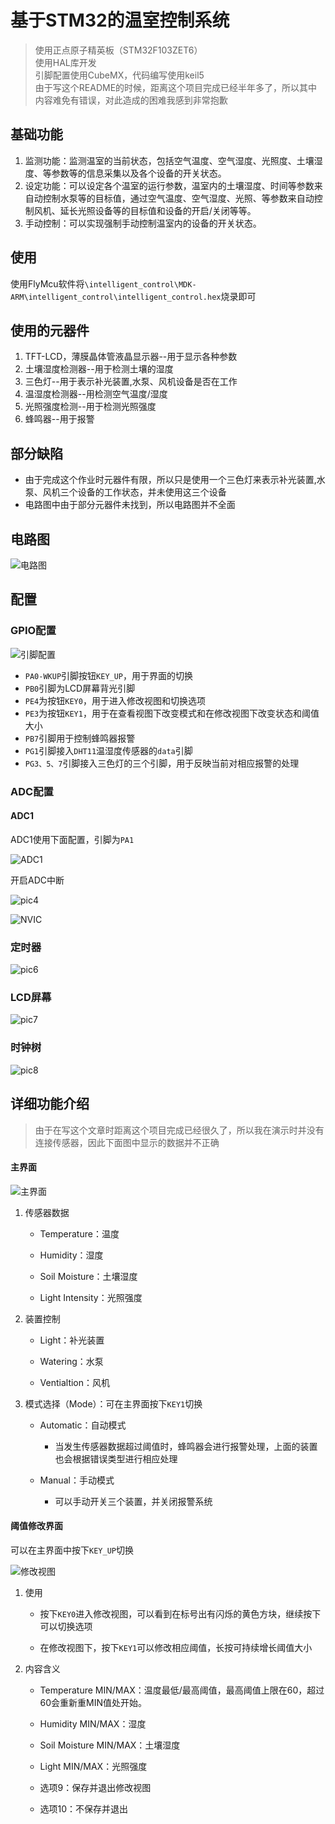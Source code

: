 # 基于STM32的温室控制系统

> 使用正点原子精英板（STM32F103ZET6）</br>
> 使用HAL库开发</br>
> 引脚配置使用CubeMX，代码编写使用keil5 </br>
> 由于写这个README的时候，距离这个项目完成已经半年多了，所以其中内容难免有错误，对此造成的困难我感到非常抱歉

## 基础功能

1. 监测功能：监测温室的当前状态，包括空气温度、空气湿度、光照度、土壤湿度、等参数等的信息采集以及各个设备的开关状态。
2. 设定功能：可以设定各个温室的运行参数，温室内的土壤湿度、时间等参数来自动控制水泵等的目标值，通过空气温度、空气湿度、光照、等参数来自动控制风机、延长光照设备等的目标值和设备的开启/关闭等等。
3. 手动控制：可以实现强制手动控制温室内的设备的开关状态。

## 使用

使用FlyMcu软件将`\intelligent_control\MDK-ARM\intelligent_control\intelligent_control.hex`烧录即可

## 使用的元器件

1. TFT-LCD，薄膜晶体管液晶显示器--用于显示各种参数
2. 土壤湿度检测器--用于检测土壤的湿度
3. 三色灯--用于表示补光装置,水泵、风机设备是否在工作
4. 温湿度检测器--用检测空气温度/湿度
5. 光照强度检测--用于检测光照强度
6. 蜂鸣器--用于报警

## 部分缺陷

- 由于完成这个作业时元器件有限，所以只是使用一个三色灯来表示补光装置,水泵、风机三个设备的工作状态，并未使用这三个设备
- 电路图中由于部分元器件未找到，所以电路图并不全面

## 电路图

![电路图](./pic/pic1.png)

## 配置

### GPIO配置

![引脚配置](./pic/pic2.png)

- `PA0-WKUP`引脚按钮`KEY_UP`，用于界面的切换
- `PB0`引脚为LCD屏幕背光引脚
- `PE4`为按钮`KEY0`，用于进入修改视图和切换选项
- `PE3`为按钮`KEY1`，用于在查看视图下改变模式和在修改视图下改变状态和阈值大小
- `PB7`引脚用于控制蜂鸣器报警
- `PG1`引脚接入`DHT11`温湿度传感器的`data`引脚
- `PG3、5、7`引脚接入三色灯的三个引脚，用于反映当前对相应报警的处理

### ADC配置

#### ADC1

ADC1使用下面配置，引脚为`PA1`

![ADC1](./pic/pic3.png)

开启ADC中断

![pic4](./pic/pic4.png)


![NVIC](./pic/pic5.png)

### 定时器

![pic6](./pic/pic6.png)

### LCD屏幕

![pic7](./pic/pic7.png)

### 时钟树

![pic8](./pic/pic8.png)

## 详细功能介绍

> 由于在写这个文章时距离这个项目完成已经很久了，所以我在演示时并没有连接传感器，因此下面图中显示的数据并不正确

#### 主界面

![主界面](./pic/pic9.png)



1. 传感器数据

   - Temperature：温度

   - Humidity：湿度

   - Soil Moisture：土壤湿度

   - Light Intensity：光照强度

2. 装置控制

   - Light：补光装置

   - Watering：水泵

   - Ventialtion：风机

3. 模式选择（Mode）：可在主界面按下`KEY1`切换

   - Automatic：自动模式
     - 当发生传感器数据超过阈值时，蜂鸣器会进行报警处理，上面的装置也会根据错误类型进行相应处理

   - Manual：手动模式
     - 可以手动开关三个装置，并关闭报警系统

#### 阈值修改界面

可以在主界面中按下`KEY_UP`切换

![修改视图](./pic/pic10.png)

1. 使用

   - 按下`KEY0`进入修改视图，可以看到在标号出有闪烁的黄色方块，继续按下可以切换选项

   - 在修改视图下，按下`KEY1`可以修改相应阈值，长按可持续增长阈值大小

2. 内容含义

   - Temperature MIN/MAX：温度最低/最高阈值，最高阈值上限在60，超过60会重新重MIN值处开始。

   - Humidity MIN/MAX：湿度

   - Soil Moisture MIN/MAX：土壤湿度

   - Light MIN/MAX：光照强度

   - 选项9：保存并退出修改视图

   - 选项10：不保存并退出
